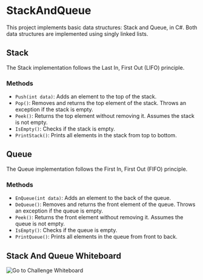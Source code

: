 ﻿# StackAndQueue

This project implements basic data structures: Stack and Queue, in C#. Both data structures are implemented using singly linked lists.

## Stack

The Stack implementation follows the Last In, First Out (LIFO) principle.

### Methods

- `Push(int data)`: Adds an element to the top of the stack.
- `Pop()`: Removes and returns the top element of the stack. Throws an exception if the stack is empty.
- `Peek()`: Returns the top element without removing it. Assumes the stack is not empty.
- `IsEmpty()`: Checks if the stack is empty.
- `PrintStack()`: Prints all elements in the stack from top to bottom.

## Queue

The Queue implementation follows the First In, First Out (FIFO) principle.

### Methods

- `EnQueue(int data)`: Adds an element to the back of the queue.
- `DeQueue()`: Removes and returns the front element of the queue. Throws an exception if the queue is empty.
- `Peek()`: Returns the front element without removing it. Assumes the queue is not empty.
- `IsEmpty()`: Checks if the queue is empty.
- `PrintQueue()`: Prints all elements in the queue from front to back.


## Stack And Queue Whiteboard
![**Go to Challenge Whiteboard**](/Assests/StackAndQueue-WB.jpg)
